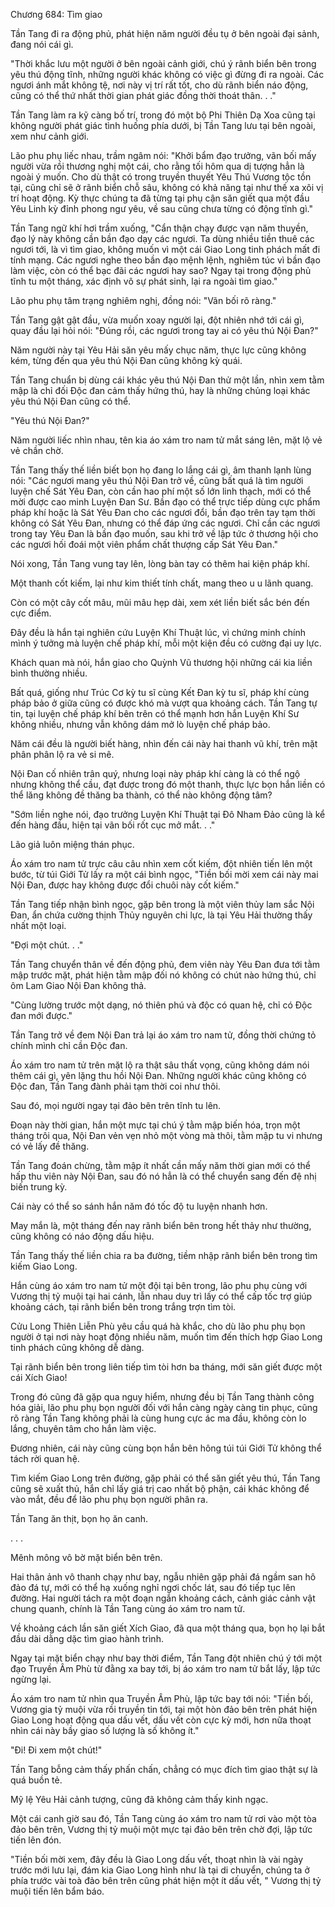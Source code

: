




Chương 684: Tìm giao


Tần Tang đi ra động phủ, phát hiện năm người đều tụ ở bên ngoài đại sảnh, đang nói cái gì.

"Thời khắc lưu một người ở bên ngoài cảnh giới, chú ý rãnh biển bên trong yêu thú động tĩnh, những người khác không có việc gì đừng đi ra ngoài. Các ngươi ánh mắt không tệ, nơi này vị trí rất tốt, cho dù rãnh biển náo động, cũng có thể thứ nhất thời gian phát giác đồng thời thoát thân. . ."

Tần Tang làm ra kỹ càng bố trí, trong đó một bộ Phi Thiên Dạ Xoa cũng tại không người phát giác tình huống phía dưới, bị Tần Tang lưu tại bên ngoài, xem như cảnh giới.

Lão phu phụ liếc nhau, trầm ngâm nói: "Khởi bẩm đạo trưởng, vãn bối mấy người vừa rồi thương nghị một cái, cho rằng tối hôm qua dị tượng hẳn là ngoài ý muốn. Cho dù thật có trong truyền thuyết Yêu Thú Vương tộc tồn tại, cũng chỉ sẽ ở rãnh biển chỗ sâu, không có khả năng tại như thế xa xôi vị trí hoạt động. Kỳ thực chúng ta đã từng tại phụ cận săn giết qua một đầu Yêu Linh kỳ đỉnh phong ngư yêu, về sau cũng chưa từng có động tĩnh gì."

Tần Tang ngữ khí hơi trầm xuống, "Cẩn thận chạy được vạn năm thuyền, đạo lý này không cần bần đạo dạy các ngươi. Ta dùng nhiều tiền thuê các ngươi tới, là vì tìm giao, không muốn vì một cái Giao Long tinh phách mất đi tính mạng. Các ngươi nghe theo bần đạo mệnh lệnh, nghiêm túc vì bần đạo làm việc, còn có thể bạc đãi các ngươi hay sao? Ngay tại trong động phủ tĩnh tu một tháng, xác định vô sự phát sinh, lại ra ngoài tìm giao."

Lão phu phụ tâm trạng nghiêm nghị, đồng nói: "Vãn bối rõ ràng."

Tần Tang gật gật đầu, vừa muốn xoay người lại, đột nhiên nhớ tới cái gì, quay đầu lại hỏi nói: "Đúng rồi, các ngươi trong tay ai có yêu thú Nội Đan?"

Năm người này tại Yêu Hải săn yêu mấy chục năm, thực lực cũng không kém, từng đến qua yêu thú Nội Đan cũng không kỳ quái.

Tần Tang chuẩn bị dùng cái khác yêu thú Nội Đan thử một lần, nhìn xem tằm mập là chỉ đối Độc đan cảm thấy hứng thú, hay là những chủng loại khác yêu thú Nội Đan cũng có thể.

"Yêu thú Nội Đan?"

Năm người liếc nhìn nhau, tên kia áo xám tro nam tử mắt sáng lên, mặt lộ vẻ vẻ chần chờ.

Tần Tang thấy thế liền biết bọn họ đang lo lắng cái gì, âm thanh lạnh lùng nói: "Các ngươi mang yêu thú Nội Đan trở về, cũng bất quá là tìm người luyện chế Sát Yêu Đan, còn cần hao phí một số lớn linh thạch, mới có thể mời được cao minh Luyện Đan Sư. Bần đạo có thể trực tiếp dùng cực phẩm pháp khí hoặc là Sát Yêu Đan cho các ngươi đổi, bần đạo trên tay tạm thời không có Sát Yêu Đan, nhưng có thể đáp ứng các ngươi. Chỉ cần các ngươi trong tay Yêu Đan là bần đạo muốn, sau khi trở về lập tức ở thương hội cho các ngươi hối đoái một viên phẩm chất thượng cấp Sát Yêu Đan."

Nói xong, Tần Tang vung tay lên, lòng bàn tay có thêm hai kiện pháp khí.

Một thanh cốt kiếm, lại như kim thiết tính chất, mang theo u u lãnh quang.

Còn có một cây cốt mâu, mũi mâu hẹp dài, xem xét liền biết sắc bén đến cực điểm.

Đây đều là hắn tại nghiên cứu Luyện Khí Thuật lúc, vì chứng minh chính mình ý tưởng mà luyện chế pháp khí, mỗi một kiện đều có cường đại uy lực.

Khách quan mà nói, hắn giao cho Quỳnh Vũ thương hội những cái kia liền bình thường nhiều.

Bất quá, giống như Trúc Cơ kỳ tu sĩ cùng Kết Đan kỳ tu sĩ, pháp khí cùng pháp bảo ở giữa cũng có được khó mà vượt qua khoảng cách. Tần Tang tự tin, tại luyện chế pháp khí bên trên có thể mạnh hơn hắn Luyện Khí Sư không nhiều, nhưng vẫn không dám mở lò luyện chế pháp bảo.

Năm cái đều là người biết hàng, nhìn đến cái này hai thanh vũ khí, trên mặt phân phân lộ ra vẻ si mê.

Nội Đan cố nhiên trân quý, nhưng loại này pháp khí càng là có thể ngộ nhưng không thể cầu, đạt được trong đó một thanh, thực lực bọn hắn liền có thể lăng không đề thăng ba thành, có thể nào không động tâm?

"Sớm liền nghe nói, đạo trưởng Luyện Khí Thuật tại Đô Nham Đảo cũng là kể đến hàng đầu, hiện tại vãn bối rốt cục mở mắt. . ."

Lão giả luôn miệng thán phục.

Áo xám tro nam tử trực câu câu nhìn xem cốt kiếm, đột nhiên tiến lên một bước, từ túi Giới Tử lấy ra một cái bình ngọc, "Tiền bối mời xem cái này mai Nội Đan, được hay không được đổi chuôi này cốt kiếm."

Tần Tang tiếp nhận bình ngọc, gặp bên trong là một viên thủy lam sắc Nội Đan, ẩn chứa cường thịnh Thủy nguyên chi lực, là tại Yêu Hải thường thấy nhất một loại.

"Đợi một chút. . ."

Tần Tang chuyển thân về đến động phủ, đem viên này Yêu Đan đưa tới tằm mập trước mặt, phát hiện tằm mập đối nó không có chút nào hứng thú, chỉ ôm Lam Giao Nội Đan không thả.

"Cùng lường trước một dạng, nó thiên phú và độc có quan hệ, chỉ có Độc đan mới được."

Tần Tang trở về đem Nội Đan trả lại áo xám tro nam tử, đồng thời chứng tỏ chính mình chỉ cần Độc đan.

Áo xám tro nam tử trên mặt lộ ra thật sâu thất vọng, cũng không dám nói thêm cái gì, yên lặng thu hồi Nội Đan. Những người khác cũng không có Độc đan, Tần Tang đành phải tạm thời coi như thôi.

Sau đó, mọi người ngay tại đảo bên trên tĩnh tu lên.

Đoạn này thời gian, hắn một mực tại chú ý tằm mập biến hóa, trọn một tháng trôi qua, Nội Đan vẻn vẹn nhỏ một vòng mà thôi, tằm mập tu vi nhưng có vẻ lấy đề thăng.

Tần Tang đoán chừng, tằm mập ít nhất cần mấy năm thời gian mới có thể hấp thu viên này Nội Đan, sau đó nó hẳn là có thể chuyển sang đến đệ nhị biến trung kỳ.

Cái này có thể so sánh hắn năm đó tốc độ tu luyện nhanh hơn.

May mắn là, một tháng đến nay rãnh biển bên trong hết thảy như thường, cũng không có náo động dấu hiệu.

Tần Tang thấy thế liền chia ra ba đường, tiềm nhập rãnh biển bên trong tìm kiếm Giao Long.

Hắn cùng áo xám tro nam tử một đội tại bên trong, lão phu phụ cùng với Vương thị tỷ muội tại hai cánh, lẫn nhau duy trì lấy có thể cấp tốc trợ giúp khoảng cách, tại rãnh biển bên trong trắng trợn tìm tòi.

Cửu Long Thiên Liễn Phù yêu cầu quá hà khắc, cho dù lão phu phụ bọn người ở tại nơi này hoạt động nhiều năm, muốn tìm đến thích hợp Giao Long tinh phách cũng không dễ dàng.

Tại rãnh biển bên trong liên tiếp tìm tòi hơn ba tháng, mới săn giết được một cái Xích Giao!

Trong đó cũng đã gặp qua nguy hiểm, nhưng đều bị Tần Tang thành công hóa giải, lão phu phụ bọn người đối với hắn càng ngày càng tin phục, cũng rõ ràng Tần Tang không phải là cùng hung cực ác ma đầu, không còn lo lắng, chuyên tâm cho hắn làm việc.

Đương nhiên, cái này cũng cùng bọn hắn bên hông túi túi Giới Tử không thể tách rời quan hệ.

Tìm kiếm Giao Long trên đường, gặp phải có thể săn giết yêu thú, Tần Tang cũng sẽ xuất thủ, hắn chỉ lấy giá trị cao nhất bộ phận, cái khác không để vào mắt, đều để lão phu phụ bọn người phân ra.

Tần Tang ăn thịt, bọn họ ăn canh.

. . .

Mênh mông vô bờ mặt biển bên trên.

Hai thân ảnh vô thanh chạy như bay, ngẫu nhiên gặp phải đá ngầm san hô đảo đá tự, mới có thể hạ xuống nghỉ ngơi chốc lát, sau đó tiếp tục lên đường. Hai người tách ra một đoạn ngắn khoảng cách, cảnh giác cảnh vật chung quanh, chính là Tần Tang cùng áo xám tro nam tử.

Về khoảng cách lần săn giết Xích Giao, đã qua một tháng qua, bọn họ lại bắt đầu dài dằng dặc tìm giao hành trình.

Ngay tại mặt biển chạy như bay thời điểm, Tần Tang đột nhiên chú ý tới một đạo Truyền Âm Phù từ đằng xa bay tới, bị áo xám tro nam tử bắt lấy, lập tức ngừng lại.

Áo xám tro nam tử nhìn qua Truyền Âm Phù, lập tức bay tới nói: "Tiền bối, Vương gia tỷ muội vừa rồi truyền tin tới, tại một hòn đảo bên trên phát hiện Giao Long hoạt động qua dấu vết, dấu vết còn cực kỳ mới, hơn nữa thoạt nhìn cái này bầy giao số lượng là số không ít."

"Đi! Đi xem một chút!"

Tần Tang bỗng cảm thấy phấn chấn, chẳng có mục đích tìm giao thật sự là quá buồn tẻ.

Mỹ lệ Yêu Hải cảnh tượng, cũng đã không cảm thấy kinh ngạc.

Một cái canh giờ sau đó, Tần Tang cùng áo xám tro nam tử rơi vào một tòa đảo bên trên, Vương thị tỷ muội một mực tại đảo bên trên chờ đợi, lập tức tiến lên đón.

"Tiền bối mời xem, đây đều là Giao Long dấu vết, thoạt nhìn là vài ngày trước mới lưu lại, đám kia Giao Long hình như là tại di chuyển, chúng ta ở phía trước vài toà đảo bên trên cũng phát hiện một ít dấu vết, " Vương thị tỷ muội tiến lên bẩm báo.




